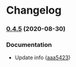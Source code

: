 # Changelog

### [0.4.5](https://www.github.com/zachowj/hass-node-red/compare/v0.4.4...v0.4.5) (2020-08-30)


### Documentation

* Update info ([aaa5423](https://www.github.com/zachowj/hass-node-red/commit/aaa54231ea482a8413128add61d79f312934aa1a))
